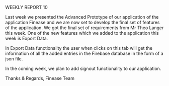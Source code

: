 WEEKLY REPORT 10

Last week we presented the Advanced Prototype of our application of the application Finease and we are now set to develop the final set of features of the application.
We got the final set of requirements from Mr Theo Langer this week. One of the new features which we added to the application this week is Export Data.

In Export Data functionality the user when clicks on this tab will get the information of all the added entries in the Firebase database in the form of a json file.

In the coming week, we plan to add signout functionality to our application.

Thanks & Regards,
Finease Team
